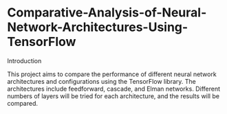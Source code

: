 # Comparative-Analysis-of-Neural-Network-Architectures-Using-TensorFlow

 Introduction

This project aims to compare the performance of different neural network architectures and configurations using the TensorFlow library. The architectures include feedforward, cascade, and Elman networks. Different numbers of layers will be tried for each architecture, and the 
results will be compared.
